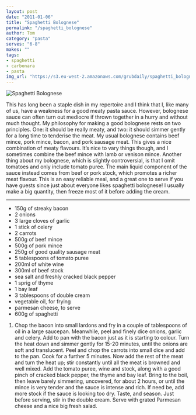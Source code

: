 ```yaml
---
layout: post
date: "2011-01-06"
title: "Spaghetti Bolognese"
permalink: "/spaghetti_bolognese"
author: Tom
category: "pasta"
serves: "6-8"
makes: ""
tags:
- spaghetti
- carbonara
- pasta
img_url: "https://s3.eu-west-2.amazonaws.com/grubdaily/spaghetti_bolognese.jpg"
---
```

<img src="https://s3.eu-west-2.amazonaws.com/grubdaily/spaghetti_bolognese.jpg" alt="Spaghetti Bolognese" />

This has long been a staple dish in my repertoire and I think that I, like many of us, have a weakness for a good meaty pasta sauce. However, bolognese sauce can often turn out mediocre if thrown together in a hurry and without much thought. My philosophy for making a good bolognese rests on two principles. One: it should be really meaty, and two: it should simmer gently for a long time to tenderise the meat. My usual bolognese contains beef mince, pork mince, bacon, and pork sausage meat. This gives a nice combination of meaty flavours. It’s nice to vary things though, and I sometimes combine the beef mince with lamb or venison mince. Another thing about my bolognese, which is slightly controversial, is that I omit tomatoes and only include tomato puree. The main liquid component of the sauce instead comes from beef or pork stock, which promotes a richer meat flavour. This is an easy reliable meal, and a great one to serve if you have guests since just about everyone likes spaghetti bolognese! I usually make a big quantity, then freeze most of it before adding the cream.

---
* 150g of streaky bacon
* 2 onions
* 3 large  cloves of garlic
* 1 stick of celery
* 2 carrots
* 500g of beef mince
* 500g of pork mince
* 250g of good quality sausage meat
* 5 tablespoons of tomato puree
* 200ml of white wine
* 300ml of beef stock
* sea salt and freshly cracked black pepper
* 1 sprig of thyme
* 1 bay leaf
* 3 tablespoons of double cream
* vegetable oil, for frying
* parmesan cheese, to serve
* 600g of spaghetti

1. Chop the bacon into small lardons and fry in a couple of tablespoons of oil in a large saucepan. Meanwhile, peel and finely dice onions, garlic and celery. Add to pan with the bacon just as it is starting to colour. Turn the heat down and simmer gently for 15-20 minutes, until the onions are soft and translucent. Peel and chop the carrots into small dice and add to the pan. Cook for a further 5 minutes. Now add the rest of the meat and turn the heat up; stir constantly until all the meat is browned and well mixed. Add the tomato puree, wine and stock, along with a good pinch of cracked black pepper, the thyme and bay leaf. Bring to the boil, then leave barely simmering, uncovered, for about 2 hours, or until the mince is very tender and the sauce is intense and rich. If need be, add more stock if the sauce is looking too dry. Taste, and season. Just before serving, stir in the double cream. Serve with grated Parmesan cheese and a nice big fresh salad.

